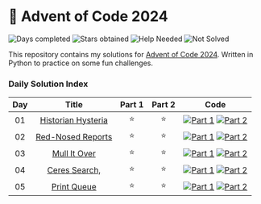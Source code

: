 # 🎄 Advent of Code 2024

![Days completed](https://img.shields.io/badge/Days%20Completed-5-green)
![Stars obtained](https://img.shields.io/badge/Stars%20Obtained%20⭐-10-yellow)
![Help Needed](https://img.shields.io/badge/Help%20Needed%20➕-1-purple)
![Not Solved](https://img.shields.io/badge/Not%20Solved%20❌-0-red)

This repository contains my solutions for [Advent of Code 2024](https://adventofcode.com/2024/about).
Written in Python to practice on some fun challenges.

### Daily Solution Index

| Day |            Title            | Part 1 | Part 2 |                             Code                              |
|:---:|:---------------------------:|:------:|:------:|:-------------------------------------------------------------:|
| 01  | [Historian Hysteria][day01] |   ⭐    |   ⭐    | [![Part 1][part1]](aoc-1-1.py) [![Part 2][part2]](aoc-1-2.py) |
| 02  | [Red-Nosed Reports][day02]  |   ⭐    |   ⭐    | [![Part 1][part1]](aoc-2-1.py) [![Part 2][part2]](aoc-2-2.py) |
| 03  |    [Mull It Over][day03]    |   ⭐    |   ⭐    | [![Part 1][part1]](aoc-3-1.py) [![Part 2][part2]](aoc-3-2.py) |
| 04  |   [Ceres Search,][day04]    |   ⭐    |   ⭐    | [![Part 1][part1]](aoc-4-1.py) [![Part 2][part2]](aoc-4-2.py) |
| 05  |    [Print Queue][day05]     |   ⭐    |   ⭐    | [![Part 1][part1]](aoc-5-1.py) [![Part 2][part2]](aoc-5-2.py) |

[day01]: https://adventofcode.com/2024/day/1

[day02]: https://adventofcode.com/2024/day/2

[day03]: https://adventofcode.com/2024/day/3

[day04]: https://adventofcode.com/2024/day/4

[day05]: https://adventofcode.com/2024/day/5

[day06]: https://adventofcode.com/2024/day/6

[day07]: https://adventofcode.com/2024/day/7

[day08]: https://adventofcode.com/2024/day/8

[day09]: https://adventofcode.com/2024/day/9

[day10]: https://adventofcode.com/2024/day/10

[day11]: https://adventofcode.com/2024/day/11

[day12]: https://adventofcode.com/2024/day/12

[day13]: https://adventofcode.com/2024/day/13

[day14]: https://adventofcode.com/2024/day/14

[day15]: https://adventofcode.com/2024/day/15

[day16]: https://adventofcode.com/2024/day/16

[day17]: https://adventofcode.com/2024/day/17

[day18]: https://adventofcode.com/2024/day/18

[day19]: https://adventofcode.com/2024/day/19

[day20]: https://adventofcode.com/2024/day/20

[day21]: https://adventofcode.com/2024/day/21

[day22]: https://adventofcode.com/2024/day/22

[day23]: https://adventofcode.com/2024/day/23

[day24]: https://adventofcode.com/2024/day/24

[day24]: https://adventofcode.com/2024/day/25

[part1]: https://img.shields.io/badge/Part_1-2d618c?style=for-the-badge&logo=Python&logoColor=ffd343

[part2]: https://img.shields.io/badge/Part_2-2d618c?style=for-the-badge&logo=Python&logoColor=ffd343